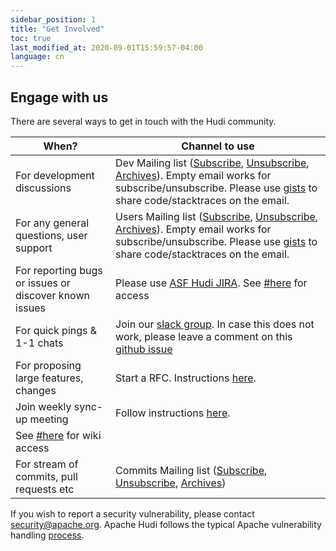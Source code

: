 ```yaml
---
sidebar_position: 1
title: "Get Involved"
toc: true
last_modified_at: 2020-09-01T15:59:57-04:00
language: cn
---
```


## Engage with us

There are several ways to get in touch with the Hudi community.

| When? | Channel to use |
|-------|--------|
| For development discussions | Dev Mailing list ([Subscribe](mailto:dev-subscribe@hudi.apache.org), [Unsubscribe](mailto:dev-unsubscribe@hudi.apache.org), [Archives](https://lists.apache.org/list?dev@hudi.apache.org)). Empty email works for subscribe/unsubscribe. Please use [gists](https://gist.github.com) to share code/stacktraces on the email. |
| For any general questions, user support | Users Mailing list ([Subscribe](mailto:users-subscribe@hudi.apache.org), [Unsubscribe](mailto:users-unsubscribe@hudi.apache.org), [Archives](https://lists.apache.org/list?users@hudi.apache.org)). Empty email works for subscribe/unsubscribe. Please use [gists](https://gist.github.com) to share code/stacktraces on the email. |
| For reporting bugs or issues or discover known issues | Please use [ASF Hudi JIRA](https://issues.apache.org/jira/projects/HUDI/summary). See [#here](#accounts) for access |
| For quick pings & 1-1 chats | Join our [slack group](https://join.slack.com/t/apache-hudi/shared_invite/zt-2ggm1fub8-_yt4Reu9djwqqVRFC7X49g). In case this does not work, please leave a comment on this [github issue](https://github.com/apache/hudi/issues/143) |
| For proposing large features, changes | Start a RFC. Instructions [here](https://cwiki.apache.org/confluence/display/HUDI/RFC+Process).
| Join weekly sync-up meeting | Follow instructions [here](https://cwiki.apache.org/confluence/display/HUDI/Apache+Hudi+Community+Weekly+Sync). |
 See [#here](#accounts) for wiki access |
| For stream of commits, pull requests etc | Commits Mailing list ([Subscribe](mailto:commits-subscribe@hudi.apache.org), [Unsubscribe](mailto:commits-unsubscribe@hudi.apache.org), [Archives](https://lists.apache.org/list?commits@hudi.apache.org)) |

If you wish to report a security vulnerability, please contact [security@apache.org](mailto:security@apache.org).
Apache Hudi follows the typical Apache vulnerability handling [process](https://apache.org/security/committers#vulnerability-handling).
